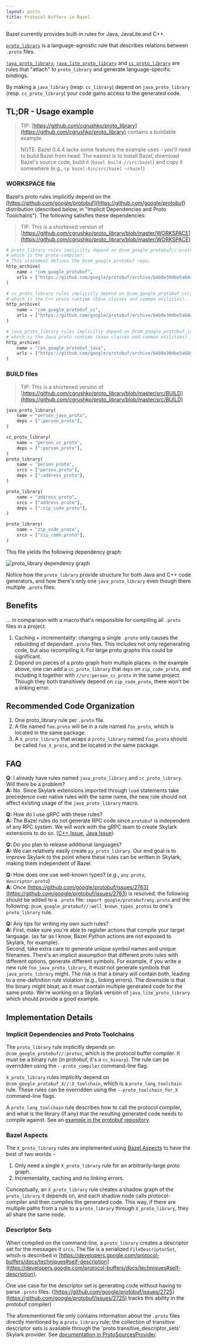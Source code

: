 ```yaml
---
layout: posts
title: Protocol Buffers in Bazel
---
```


Bazel currently provides built-in rules for Java, JavaLite and C++.

[`proto_library`](https://bazel.build/versions/master/docs/be/protocol-buffer.html#proto_library)
is a language-agnostic rule that describes relations between `.proto` files.

[`java_proto_library`](https://bazel.build/versions/master/docs/be/java.html#java_proto_library),
[`java_lite_proto_library`](https://bazel.build/versions/master/docs/be/java.html#java_lite_proto_library)
and
[`cc_proto_library`](https://bazel.build/versions/master/docs/be/c-cpp.html#cc_proto_library)
are rules that "attach" to `proto_library` and generate language-specific
bindings.

By making a `java_library` (resp. `cc_library`) depend on `java_proto_library`
(resp. `cc_proto_library`) your code gains access to the generated code.

## TL;DR - Usage example

> TIP:
> [https://github.com/cgrushko/proto_library](https://github.com/cgrushko/proto_library)
> contains a buildable example.
>
> NOTE: Bazel 0.4.4 lacks some features the example uses - you'll need to build
> Bazel from head. The easiest is to install Bazel, download Bazel's source
> code, build it (`bazel build //src:bazel`) and copy it somewhere (e.g., `cp
> bazel-bin/src/bazel ~/bazel`)

### WORKSPACE file

Bazel's proto rules implicitly depend on the
[https://github.com/google/protobuf](https://github.com/google/protobuf)
distribution (described below, in "Implicit Dependencies and Proto Toolchains").
The following satisfies these dependencies:

> TIP: This is a shortened version of
> [https://github.com/cgrushko/proto_library/blob/master/WORKSPACE](https://github.com/cgrushko/proto_library/blob/master/WORKSPACE)

```python
# proto_library rules implicitly depend on @com_google_protobuf//:protoc,
# which is the proto-compiler.
# This statement defines the @com_google_protobuf repo.
http_archive(
    name = "com_google_protobuf",
    urls = ["https://github.com/google/protobuf/archive/b4b0e304be5a68de3d0ee1af9b286f958750f5e4.zip"],
)

# cc_proto_library rules implicitly depend on @com_google_protobuf_cc//:cc_toolchain,
# which is the C++ proto runtime (base classes and common utilities).
http_archive(
    name = "com_google_protobuf_cc",
    urls = ["https://github.com/google/protobuf/archive/b4b0e304be5a68de3d0ee1af9b286f958750f5e4.zip"],
)

# java_proto_library rules implicitly depend on @com_google_protobuf_java//:java_toolchain,
# which is the Java proto runtime (base classes and common utilities).
http_archive(
    name = "com_google_protobuf_java",
    urls = ["https://github.com/google/protobuf/archive/b4b0e304be5a68de3d0ee1af9b286f958750f5e4.zip"],
)
```

### BUILD files

> TIP: This is a shortened version of
> [https://github.com/cgrushko/proto_library/blob/master/src/BUILD](https://github.com/cgrushko/proto_library/blob/master/src/BUILD)

```python
java_proto_library(
    name = "person_java_proto",
    deps = [":person_proto"],
)

cc_proto_library(
    name = "person_cc_proto",
    deps = [":person_proto"],
)
proto_library(
    name = "person_proto",
    srcs = ["person.proto"],
    deps = [":address_proto"],
)

proto_library(
    name = "address_proto",
    srcs = ["address.proto"],
    deps = [":zip_code_proto"],
)

proto_library(
    name = "zip_code_proto",
    srcs = ["zip_code.proto"],
)
```

This file yields the following dependency graph:

![proto_library dependency graph](/assets/proto_library-dep-graph.png)

Notice how the `proto_library` provide structure for both Java and C++ code
generators, and how there's only one `java_proto_library` even though there
multiple `.proto` files.

## Benefits

... in comparison with a macro that's responsible for compiling all `.proto`
files in a project.

1.  Caching + incrementality: changing a single `.proto` only causes the
    rebuilding of dependant `.proto` files. This includes not only regenerating
    code, but also recompiling it. For large proto graphs this could be
    significant.
2.  Depend on pieces of a proto graph from multiple places: in the example
    above, one can add a `cc_proto_library` that `deps` on `zip_code_proto`, and
    including it together with `//src:person_cc_proto` in the same project.
    Though they both transitively depend on `zip_code_proto`, there won't be a
    linking error.

## Recommended Code Organization

1.  One proto_library rule per `.proto` file.
2.  A file named `foo.proto` will be in a rule named `foo_proto`, which is
    located in the same package.
3.  A `X_proto_library` that wraps a `proto_library` named `foo_proto` should be
    called `foo_X_proto`, and be located in the same package.

## FAQ

**Q:** I already have rules named `java_proto_library` and `cc_proto_library`.
Will there be a problem?<br />
**A:** No. Since Skylark extensions imported through `load` statements take
precedence over native rules with the same name, the new rule should not affect
existing usage of the `java_proto_library` macro.

**Q:** How do I use gRPC with these rules?<br />
**A:** The Bazel rules do not generate RPC code since `protobuf` is independent
of any RPC system. We will work with the gRPC team to create Skylark extensions
to do so. ([C++ Issue](https://github.com/grpc/grpc/issues/9873), [Java
Issue](https://github.com/grpc/grpc-java/issues/2756))

**Q:** Do you plan to release additional languages?<br />
**A:** We can relatively easily create `py_proto_library`. Our end goal is to
improve Skylark to the point where these rules can be written in Skylark, making
them independent of Bazel.

**Q:** How does one use well-known types? (e.g., `any.proto`,
`descriptor.proto`)<br />
**A:** Once [https://github.com/google/protobuf/issues/2763](https://github.com/google/protobuf/issues/2763) is resolved, the
following should be added to a `.proto` file: `import google/protobuf/any.proto`
and the following: `@com_google_protobuf//:well_known_types_protos` to one's
`proto_library` rule.

**Q:** Any tips for writing my own such rules?<br />
**A:** First, make sure you're able to register actions that compile your target
language. (as far as I know, Bazel Python actions are not exposed to Skylark,
for example).<br />
Second, take extra care to generate unique symbol names and unique filenames.
There's an implicit assumption that different proto rules with different
options, generate different symbols. For example, if you write a new rule
`foo_java_proto_library`, it must not generate symbols that `java_proto_library`
might. The risk is that a binary will contain both, leading to a one-definition
rule violation (e.g., linking errors). The downside is that the binary might
bloat, as it must contain multiple generated code for the same proto. We're
working on a Skylark version of `java_lite_proto_library` which should provide a
good example.

## Implementation Details

### Implicit Dependencies and Proto Toolchains

The `proto_library` rule implicitly depends on `@com_google_protobuf//:protoc`,
which is the protocol buffer compiler. It must be a binary rule (in protobuf,
it's a `cc_binary`). The rule can be overridden using the `--proto_compiler`
command-line flag.

`X_proto_library` rules implicitly depend on
`@com_google_protobuf_X//:X_toolchain`, which is a `proto_lang_toolchain` rule.
These rules can be overridden using the `--proto_toolchain_for_X` command-line
flags.

A `proto_lang_toolchain` rule describes how to call the protocol compiler, and
what is the library (if any) that the resulting generated code needs to compile
against. See an [example in the protobuf
repository](https://github.com/google/protobuf/blob/b4b0e304be5a68de3d0ee1af9b286f958750f5e4/BUILD#L773).

### Bazel Aspects

The `X_proto_library` rules are implemented using [Bazel
Aspects](https://bazel.build/versions/master/docs/skylark/aspects.html) to have
the best of two worlds -

1.  Only need a single `X_proto_library` rule for an arbitrarily-large proto
    graph.
2.  Incrementality, caching and no linking errors.

Conceptually, an `X_proto_library` rule creates a shadow graph of the
`proto_library` it depends on, and each shadow node calls protocol-compiler and
then compiles the generated code. This way, if there are multiple paths from a
rule to a `proto_library` through `X_proto_library`, they all share the same
node.

### Descriptor Sets

When compiled on the command-line, a `proto_library` creates a descriptor set
for the messages it `srcs`. The file is a serialized `FileDescriptorSet`, which
is described in
[https://developers.google.com/protocol-buffers/docs/techniques#self-description](https://developers.google.com/protocol-buffers/docs/techniques#self-description).

One use case for the descriptor set is generating code without having to parse
`.proto` files.
([https://github.com/google/protobuf/issues/2725](https://github.com/google/protobuf/issues/2725)
tracks this ability in the protobuf compiler)

The aforementioned file only contains information about the `.proto` files
directly mentioned by a `proto_library` rule; the collection of transitive
descriptor sets is available through the 'proto.transitive_descriptor_sets'
Skylark provider. See [documentation in
ProtoSourcesProvider](https://github.com/bazelbuild/bazel/blob/5dbb23ba44ec0037cf0944b17716ea3f08a69c27/src/main/java/com/google/devtools/build/lib/rules/proto/ProtoSourcesProvider.java#L121).
